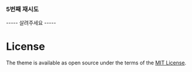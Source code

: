 <h3>5번째 재시도</h3>
-----
살려주세요
-----

<h1>License</h1>

The theme is available as open source under the terms of the [MIT License](https://opensource.org/licenses/MIT).
